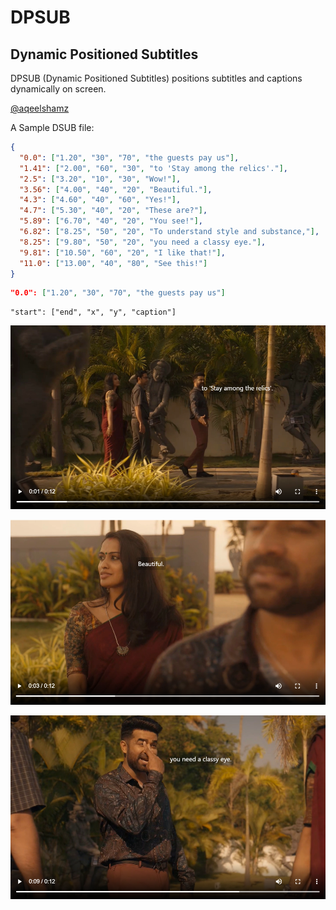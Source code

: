# DPSUB

## Dynamic Positioned Subtitles

DPSUB (Dynamic Positioned Subtitles) positions subtitles and captions dynamically on screen.

[@aqeelshamz](https://github.com/aqeelshamz)

A Sample DSUB file:

```json
{
  "0.0": ["1.20", "30", "70", "the guests pay us"],
  "1.41": ["2.00", "60", "30", "to 'Stay among the relics'."],
  "2.5": ["3.20", "10", "30", "Wow!"],
  "3.56": ["4.00", "40", "20", "Beautiful."],
  "4.3": ["4.60", "40", "60", "Yes!"],
  "4.7": ["5.30", "40", "20", "These are?"],
  "5.89": ["6.70", "40", "20", "You see!"],
  "6.82": ["8.25", "50", "20", "To understand style and substance,"],
  "8.25": ["9.80", "50", "20", "you need a classy eye."],
  "9.81": ["10.50", "60", "20", "I like that!"],
  "11.0": ["13.00", "40", "80", "See this!"]
}
```

```json
"0.0": ["1.20", "30", "70", "the guests pay us"]
```

```
"start": ["end", "x", "y", "caption"]
```

![example](https://raw.githubusercontent.com/aqeelshamz/dpsub/main/images/1.png)

![example](https://raw.githubusercontent.com/aqeelshamz/dpsub/main/images/2.png)

![example](https://raw.githubusercontent.com/aqeelshamz/dpsub/main/images/3.png)
